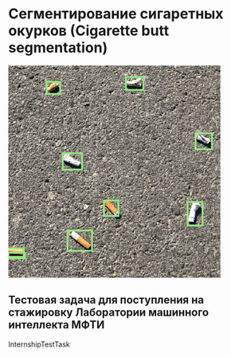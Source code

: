 # Сегментирование сигаретных окурков (Сigarette butt segmentation)

![Image alt](https://github.com/RostislavKorst/cigarette_butt_segmentation/raw/master/data/test.PNG)



## Тестовая задача для поступления на стажировку Лаборатории машинного интеллекта МФТИ 

InternshipTestTask

